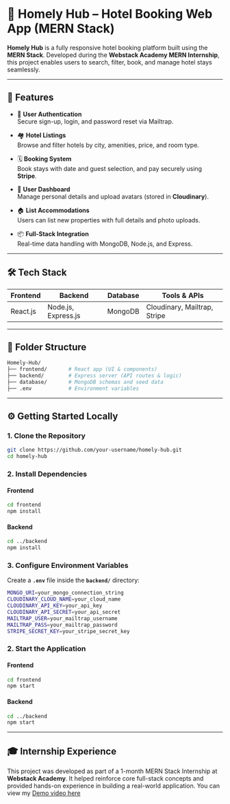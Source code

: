 # 🏨 Homely Hub – Hotel Booking Web App (MERN Stack)

**Homely Hub** is a fully responsive hotel booking platform built using the **MERN Stack**. Developed during the **Webstack Academy MERN Internship**, this project enables users to search, filter, book, and manage hotel stays seamlessly.

---

## 🚀 Features

- 🔐 **User Authentication**  
  Secure sign-up, login, and password reset via Mailtrap.

- 🏘️ **Hotel Listings**  
  Browse and filter hotels by city, amenities, price, and room type.

- 🗓️ **Booking System**  
  Book stays with date and guest selection, and pay securely using **Stripe**.

- 👤 **User Dashboard**  
  Manage personal details and upload avatars (stored in **Cloudinary**).

- 🏠 **List Accommodations**  
  Users can list new properties with full details and photo uploads.

- 📦 **Full-Stack Integration**  
  Real-time data handling with MongoDB, Node.js, and Express.

---

## 🛠️ Tech Stack

| Frontend  | Backend            | Database | Tools & APIs                |
|-----------|--------------------|----------|-----------------------------|
| React.js  | Node.js, Express.js| MongoDB  | Cloudinary, Mailtrap, Stripe|

---

## 📁 Folder Structure
```bash
Homely-Hub/
├── frontend/       # React app (UI & components)
├── backend/        # Express server (API routes & logic)
├── database/       # MongoDB schemas and seed data
├── .env            # Environment variables

```

---

## ⚙️ Getting Started Locally

### 1. Clone the Repository

```bash
git clone https://github.com/your-username/homely-hub.git
cd homely-hub
```

### 2. Install Dependencies
#### Frontend

```bash
cd frontend
npm install
```

#### Backend
```bash
cd ../backend
npm install
```

### 3. Configure Environment Variables
Create a **`.env`** file inside the **`backend/`** directory:
```bash
MONGO_URI=your_mongo_connection_string
CLOUDINARY_CLOUD_NAME=your_cloud_name
CLOUDINARY_API_KEY=your_api_key
CLOUDINARY_API_SECRET=your_api_secret
MAILTRAP_USER=your_mailtrap_username
MAILTRAP_PASS=your_mailtrap_password
STRIPE_SECRET_KEY=your_stripe_secret_key
```

### 2. Start the Application
#### Frontend

```bash
cd frontend
npm start
```

#### Backend
```bash
cd ../backend
npm start
```

---

## 🎓 Internship Experience
This project was developed as part of a 1-month MERN Stack Internship at **Webstack Academy**. It helped reinforce core full-stack concepts and provided hands-on experience in building a real-world application. You can view my [Demo video here](https://www.youtube.com/watch?v=tZI-dn7g8as&t=1148s)  

